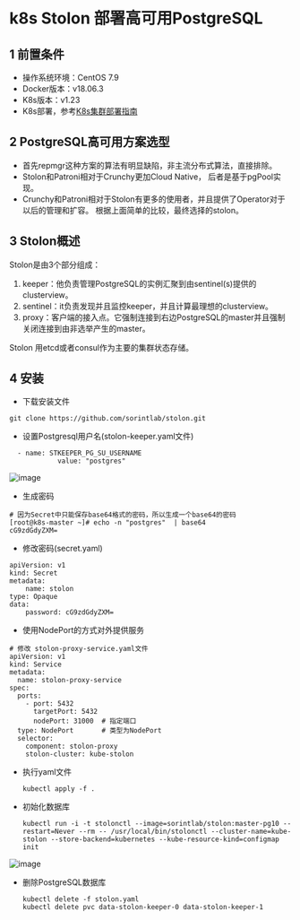 # k8s Stolon 部署高可用PostgreSQL
## 1 前置条件
- 操作系统环境：CentOS 7.9
- Docker版本：v18.06.3
- K8s版本：v1.23
- K8s部署，参考[K8s集群部署指南](./K8sClusterDeployment.md)
## 2 PostgreSQL高可用方案选型
- 首先repmgr这种方案的算法有明显缺陷，非主流分布式算法，直接排除。
- Stolon和Patroni相对于Crunchy更加Cloud Native， 后者是基于pgPool实现。
- Crunchy和Patroni相对于Stolon有更多的使用者，并且提供了Operator对于以后的管理和扩容。
根据上面简单的比较，最终选择的stolon。
## 3 Stolon概述
Stolon是由3个部分组成：
1. keeper：他负责管理PostgreSQL的实例汇聚到由sentinel(s)提供的clusterview。
2. sentinel：it负责发现并且监控keeper，并且计算最理想的clusterview。
3. proxy：客户端的接入点。它强制连接到右边PostgreSQL的master并且强制关闭连接到由非选举产生的master。

Stolon 用etcd或者consul作为主要的集群状态存储。
## 4 安装
- 下载安装文件
```
git clone https://github.com/sorintlab/stolon.git
```
- 设置Postgresql用户名(stolon-keeper.yaml文件)
```
  - name: STKEEPER_PG_SU_USERNAME
            value: "postgres"
```

![image](https://github.com/kenlab-chung/kenlab-chung.github.io/assets/59462735/4be69dbb-3b1e-4493-96a1-a026d58e9aad)

- 生成密码
```
# 因为Secret中只能保存base64格式的密码，所以生成一个base64的密码
[root@k8s-master ~]# echo -n "postgres"  | base64
cG9zdGdyZXM=
```
- 修改密码(secret.yaml)
```
apiVersion: v1
kind: Secret
metadata:
    name: stolon
type: Opaque
data:
    password: cG9zdGdyZXM=
```
- 使用NodePort的方式对外提供服务
```
# 修改 stolon-proxy-service.yaml文件
apiVersion: v1
kind: Service
metadata:
  name: stolon-proxy-service
spec:
  ports:
    - port: 5432
      targetPort: 5432
      nodePort: 31000  # 指定端口
  type: NodePort       # 类型为NodePort
  selector:
    component: stolon-proxy
    stolon-cluster: kube-stolon
```
- 执行yaml文件
  ``` 
  kubectl apply -f .
  ```
- 初始化数据库
  ```
  kubectl run -i -t stolonctl --image=sorintlab/stolon:master-pg10 --restart=Never --rm -- /usr/local/bin/stolonctl --cluster-name=kube-stolon --store-backend=kubernetes --kube-resource-kind=configmap init
  ```
![image](https://github.com/kenlab-chung/kenlab-chung.github.io/assets/59462735/566ff276-4c99-4826-9539-b87d1962a53d)
  
- 删除PostgreSQL数据库
  ```
  kubectl delete -f stolon.yaml
  kubectl delete pvc data-stolon-keeper-0 data-stolon-keeper-1
  ```

  

